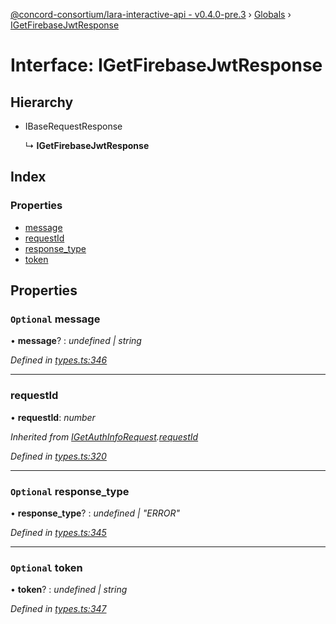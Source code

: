 [@concord-consortium/lara-interactive-api - v0.4.0-pre.3](../README.md) › [Globals](../globals.md) › [IGetFirebaseJwtResponse](igetfirebasejwtresponse.md)

# Interface: IGetFirebaseJwtResponse

## Hierarchy

* IBaseRequestResponse

  ↳ **IGetFirebaseJwtResponse**

## Index

### Properties

* [message](igetfirebasejwtresponse.md#optional-message)
* [requestId](igetfirebasejwtresponse.md#requestid)
* [response_type](igetfirebasejwtresponse.md#optional-response_type)
* [token](igetfirebasejwtresponse.md#optional-token)

## Properties

### `Optional` message

• **message**? : *undefined | string*

*Defined in [types.ts:346](../../../lara-typescript/src/interactive-api-client/types.ts#L346)*

___

###  requestId

• **requestId**: *number*

*Inherited from [IGetAuthInfoRequest](igetauthinforequest.md).[requestId](igetauthinforequest.md#requestid)*

*Defined in [types.ts:320](../../../lara-typescript/src/interactive-api-client/types.ts#L320)*

___

### `Optional` response_type

• **response_type**? : *undefined | "ERROR"*

*Defined in [types.ts:345](../../../lara-typescript/src/interactive-api-client/types.ts#L345)*

___

### `Optional` token

• **token**? : *undefined | string*

*Defined in [types.ts:347](../../../lara-typescript/src/interactive-api-client/types.ts#L347)*

